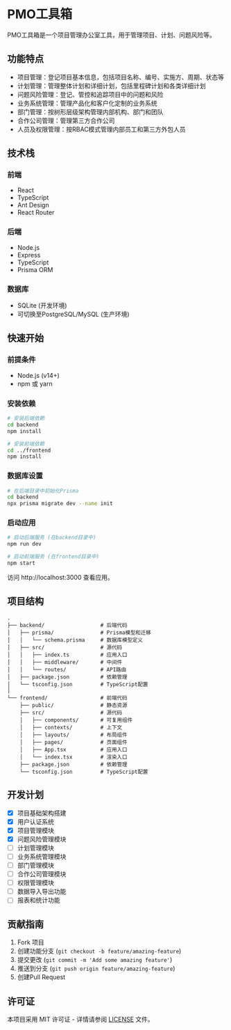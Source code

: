 # PMO工具箱

PMO工具箱是一个项目管理办公室工具，用于管理项目、计划、问题风险等。

## 功能特点

- 项目管理：登记项目基本信息，包括项目名称、编号、实施方、周期、状态等
- 计划管理：管理整体计划和详细计划，包括里程碑计划和各类详细计划
- 问题风险管理：登记、管控和追踪项目中的问题和风险
- 业务系统管理：管理产品化和客户化定制的业务系统
- 部门管理：按树形层级架构管理内部机构、部门和团队
- 合作公司管理：管理第三方合作公司
- 人员及权限管理：按RBAC模式管理内部员工和第三方外包人员

## 技术栈

### 前端
- React
- TypeScript
- Ant Design
- React Router

### 后端
- Node.js
- Express
- TypeScript
- Prisma ORM

### 数据库
- SQLite (开发环境)
- 可切换至PostgreSQL/MySQL (生产环境)

## 快速开始

### 前提条件
- Node.js (v14+)
- npm 或 yarn

### 安装依赖

```bash
# 安装后端依赖
cd backend
npm install

# 安装前端依赖
cd ../frontend
npm install
```

### 数据库设置

```bash
# 在后端目录中初始化Prisma
cd backend
npx prisma migrate dev --name init
```

### 启动应用

```bash
# 启动后端服务 (在backend目录中)
npm run dev

# 启动前端服务 (在frontend目录中)
npm start
```

访问 http://localhost:3000 查看应用。

## 项目结构

```
.
├── backend/                  # 后端代码
│   ├── prisma/               # Prisma模型和迁移
│   │   └── schema.prisma     # 数据库模型定义
│   ├── src/                  # 源代码
│   │   ├── index.ts          # 应用入口
│   │   ├── middleware/       # 中间件
│   │   └── routes/           # API路由
│   ├── package.json          # 依赖管理
│   └── tsconfig.json         # TypeScript配置
│
└── frontend/                 # 前端代码
    ├── public/               # 静态资源
    ├── src/                  # 源代码
    │   ├── components/       # 可复用组件
    │   ├── contexts/         # 上下文
    │   ├── layouts/          # 布局组件
    │   ├── pages/            # 页面组件
    │   ├── App.tsx           # 应用入口
    │   └── index.tsx         # 渲染入口
    ├── package.json          # 依赖管理
    └── tsconfig.json         # TypeScript配置
```

## 开发计划

- [x] 项目基础架构搭建
- [x] 用户认证系统
- [x] 项目管理模块
- [x] 问题风险管理模块
- [ ] 计划管理模块
- [ ] 业务系统管理模块
- [ ] 部门管理模块
- [ ] 合作公司管理模块
- [ ] 权限管理模块
- [ ] 数据导入导出功能
- [ ] 报表和统计功能

## 贡献指南

1. Fork 项目
2. 创建功能分支 (`git checkout -b feature/amazing-feature`)
3. 提交更改 (`git commit -m 'Add some amazing feature'`)
4. 推送到分支 (`git push origin feature/amazing-feature`)
5. 创建Pull Request

## 许可证

本项目采用 MIT 许可证 - 详情请参阅 [LICENSE](LICENSE) 文件。
